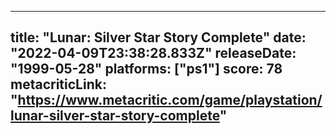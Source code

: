 
---
title: "Lunar: Silver Star Story Complete"
date: "2022-04-09T23:38:28.833Z"
releaseDate: "1999-05-28"
platforms: ["ps1"]
score: 78
metacriticLink: "https://www.metacritic.com/game/playstation/lunar-silver-star-story-complete"
---
